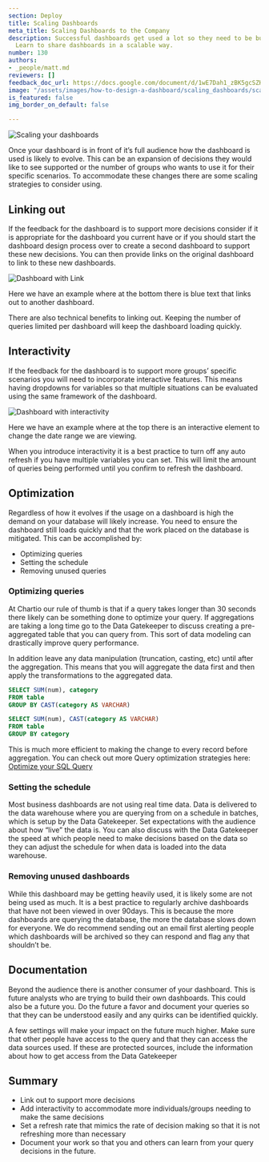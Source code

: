 ```yaml
---
section: Deploy
title: Scaling Dashboards
meta_title: Scaling Dashboards to the Company
description: Successful dashboards get used a lot so they need to be built to scale.
  Learn to share dashboards in a scalable way.
number: 130
authors:
- _people/matt.md
reviewers: []
feedback_doc_url: https://docs.google.com/document/d/1wE7Dah1_zBK5gcSZHdyrdsmzvuiw_mYuIln7vc0W1dU/edit?usp=sharing
image: "/assets/images/how-to-design-a-dashboard/scaling_dashboards/scaling.png"
is_featured: false
img_border_on_default: false

---
```

![Scaling your dashboards](/assets/images/how-to-design-a-dashboard/scaling_dashboards/scaling.png)

Once your dashboard is in front of it’s full audience how the dashboard is used is likely to evolve. This can be an expansion of decisions they would like to see supported or the number of groups who wants to use it for their specific scenarios. To accommodate these changes there are some scaling strategies to consider using.

## Linking out

If the feedback for the dashboard is to support more decisions consider if it is appropriate for the dashboard you current have or if you should start the dashboard design process over to create a second dashboard to support these new decisions. You can then provide links on the original dashboard to link to these new dashboards.

![Dashboard with Link](/assets/images/how-to-design-a-dashboard/scaling_dashboards/dashboard.png)

Here we have an example where at the bottom there is blue text that links out to another dashboard.

There are also technical benefits to linking out. Keeping the number of queries limited per dashboard will keep the dashboard loading quickly.

## Interactivity

If the feedback for the dashboard is to support more groups’ specific scenarios you will need to incorporate interactive features. This means having dropdowns for variables so that multiple situations can be evaluated using the same framework of the dashboard.

![Dashboard with interactivity](/assets/images/how-to-design-a-dashboard/scaling_dashboards/interactive.png)

Here we have an example where at the top there is an interactive element to change the date range we are viewing.

When you introduce interactivity it is a best practice to turn off any auto refresh if you have multiple variables you can set. This will limit the amount of queries being performed until you confirm to refresh the dashboard.

## Optimization

Regardless of how it evolves if the usage on a dashboard is high the demand on your database will likely increase. You need to ensure the dashboard still loads quickly and that the work placed on the database is mitigated. This can be accomplished by:

* Optimizing queries
* Setting the schedule
* Removing unused queries

### Optimizing queries

At Chartio our rule of thumb is that if a query takes longer than 30 seconds there likely can be something done to optimize your query. If aggregations are taking a long time go to the Data Gatekeeper to discuss creating a pre-aggregated table that you can query from. This sort of data modeling can drastically improve query performance.

In addition leave any data manipulation (truncation, casting, etc) until after the aggregation. This means that you will aggregate the data first and then apply the transformations to the aggregated data.

```sql
SELECT SUM(num), category
FROM table
GROUP BY CAST(category AS VARCHAR)
```

```sql
SELECT SUM(num), CAST(category AS VARCHAR)
FROM table
GROUP BY category
```

This is much more efficient to making the change to every record before aggregation. You can check out more Query optimization strategies here: [Optimize your SQL Query](https://dataschool.com/sql-optimization/optimize-your-sql-query/)

### Setting the schedule

Most business dashboards are not using real time data. Data is delivered to the data warehouse where you are querying from on a schedule in batches, which is setup by the Data Gatekeeper. Set expectations with the audience about how “live” the data is. You can also discuss with the Data Gatekeeper the speed at which people need to make decisions based on the data so they can adjust the schedule for when data is loaded into the data warehouse.

### Removing unused dashboards

While this dashboard may be getting heavily used, it is likely some are not being used as much. It is a best practice to regularly archive dashboards that have not been viewed in over 90days. This is because the more dashboards are querying the database, the more the database slows down for everyone. We do recommend sending out an email first alerting people which dashboards will be archived so they can respond and flag any that shouldn’t be.

## Documentation

Beyond the audience there is another consumer of your dashboard. This is future analysts who are trying to build their own dashboards. This could also be a future you. Do the future a favor and document your queries so that they can be understood easily and any quirks can be identified quickly.

A few settings will make your impact on the future much higher. Make sure that other people have access to the query and that they can access the data sources used. If these are protected sources, include the information about how to get access from the Data Gatekeeper

## Summary

* Link out to support more decisions
* Add interactivity to accommodate more individuals/groups needing to make the same decisions
* Set a refresh rate that mimics the rate of decision making so that it is not refreshing more than necessary
* Document your work so that you and others can learn from your query decisions in the future.
